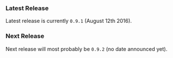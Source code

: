 ### Latest Release

Latest release is currently `0.9.1` (August 12th 2016).

### Next Release

Next release will most probably be `0.9.2` (no date announced yet).
